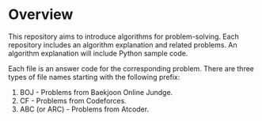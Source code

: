 # Overview

This repository aims to introduce algorithms for problem-solving.
Each repository includes an algorithm explanation and related problems.
An algorithm explanation will include Python sample code.

Each file is an answer code for the corresponding problem.
There are three types of file names starting with the following prefix:

1. BOJ - Problems from Baekjoon Online Jundge. 
2. CF - Problems from Codeforces. 
3. ABC (or ARC) - Problems from Atcoder.
